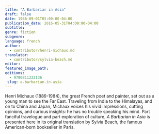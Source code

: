 ```yaml
---
title: "A Barbarian in Asia"
draft: false
date: 1986-09-01T05:00:00-04:00
publication_date: 2016-05-31T04:00:00-04:00
subtitle:
genre: fiction
subgenre:
language: french
author:
  - contributor/henri-michaux.md
translator:
  - contributor/sylvia-beach.md
editor:
featured_image_path:
editions:
  - 9780811222136
_slug: a-barbarian-in-asia
---
```


Henri Michaux (1889-1984), the great French poet and painter, set out as a young man to see the Far East. Traveling from India to the Himalayas, and on to China and Japan, Michaux voices his vivid impressions, cutting opinions, and curious insights: he has no trouble speaking his mind. Part fanciful travelogue and part exploration of culture, _A Barbarian in Asia_ is presented here in its original translation by Sylvia Beach, the famous American-born bookseller in Paris.


